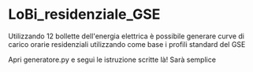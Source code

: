 # LoBi_residenziale_GSE
Utilizzando 12 bollette dell'energia elettrica è possibile generare curve di carico orarie residenziali utilizzando come base i profili standard del GSE

Apri generatore.py e segui le istruzione scritte là! Sarà semplice
